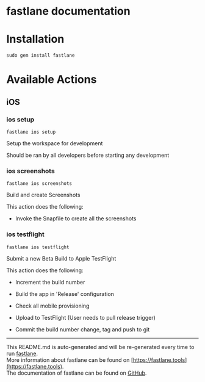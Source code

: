 fastlane documentation
================
# Installation
```
sudo gem install fastlane
```
# Available Actions
## iOS
### ios setup
```
fastlane ios setup
```
Setup the workspace for development

Should be ran by all developers before starting any development
### ios screenshots
```
fastlane ios screenshots
```
Build and create Screenshots

This action does the following:



- Invoke the Snapfile to create all the screenshots
### ios testflight
```
fastlane ios testflight
```
Submit a new Beta Build to Apple TestFlight

This action does the following:



- Increment the build number

- Build the app in 'Release' configuration

- Check all mobile provisioning

- Upload to TestFlight (User needs to pull release trigger)

- Commit the build number change, tag and push to git

----

This README.md is auto-generated and will be re-generated every time to run [fastlane](https://fastlane.tools).  
More information about fastlane can be found on [https://fastlane.tools](https://fastlane.tools).  
The documentation of fastlane can be found on [GitHub](https://github.com/fastlane/fastlane).